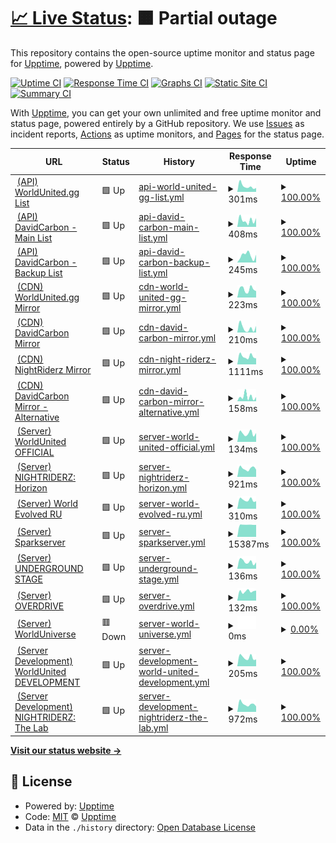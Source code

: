 # [📈 Live Status](https://upptime.github.io/upptime): <!--live status--> **🟧 Partial outage**

This repository contains the open-source uptime monitor and status page for [Upptime](https://upptime.js.org), powered by [Upptime](https://github.com/upptime/upptime).

[![Uptime CI](https://github.com/DavidCarbon-SBRW/Status/workflows/Uptime%20CI/badge.svg)](https://github.com/DavidCarbon-SBRW/Status/actions?query=workflow%3A%22Uptime+CI%22)
[![Response Time CI](https://github.com/DavidCarbon-SBRW/Status/workflows/Response%20Time%20CI/badge.svg)](https://github.com/DavidCarbon-SBRW/Status/actions?query=workflow%3A%22Response+Time+CI%22)
[![Graphs CI](https://github.com/DavidCarbon-SBRW/Status/workflows/Graphs%20CI/badge.svg)](https://github.com/DavidCarbon-SBRW/Status/actions?query=workflow%3A%22Graphs+CI%22)
[![Static Site CI](https://github.com/DavidCarbon-SBRW/Status/workflows/Static%20Site%20CI/badge.svg)](https://github.com/DavidCarbon-SBRW/Status/actions?query=workflow%3A%22Static+Site+CI%22)
[![Summary CI](https://github.com/DavidCarbon-SBRW/Status/workflows/Summary%20CI/badge.svg)](https://github.com/DavidCarbon-SBRW/Status/actions?query=workflow%3A%22Summary+CI%22)

With [Upptime](https://upptime.js.org), you can get your own unlimited and free uptime monitor and status page, powered entirely by a GitHub repository. We use [Issues](https://github.com/upptime/upptime/issues) as incident reports, [Actions](https://github.com/DavidCarbon-SBRW/Status/actions) as uptime monitors, and [Pages](https://upptime.github.io/upptime) for the status page.

<!--start: status pages-->
<!-- This summary is generated by Upptime (https://github.com/upptime/upptime) -->
<!-- Do not edit this manually, your changes will be overwritten -->
<!-- prettier-ignore -->
| URL | Status | History | Response Time | Uptime |
| --- | ------ | ------- | ------------- | ------ |
| <img alt="" src="https://icons.duckduckgo.com/ip3/api.worldunited.gg.ico" height="13"> [(API) WorldUnited.gg List](https://api.worldunited.gg/serverlist.json) | 🟩 Up | [api-world-united-gg-list.yml](https://github.com/DavidCarbon-SBRW/Status/commits/HEAD/history/api-world-united-gg-list.yml) | <details><summary><img alt="Response time graph" src="./graphs/api-world-united-gg-list/response-time-week.png" height="20"> 301ms</summary><br><a href="https://s-sbrw.davidcarbon.download/history/api-world-united-gg-list"><img alt="Response time 294" src="https://img.shields.io/endpoint?url=https%3A%2F%2Fraw.githubusercontent.com%2FDavidCarbon-SBRW%2FStatus%2FHEAD%2Fapi%2Fapi-world-united-gg-list%2Fresponse-time.json"></a><br><a href="https://s-sbrw.davidcarbon.download/history/api-world-united-gg-list"><img alt="24-hour response time 211" src="https://img.shields.io/endpoint?url=https%3A%2F%2Fraw.githubusercontent.com%2FDavidCarbon-SBRW%2FStatus%2FHEAD%2Fapi%2Fapi-world-united-gg-list%2Fresponse-time-day.json"></a><br><a href="https://s-sbrw.davidcarbon.download/history/api-world-united-gg-list"><img alt="7-day response time 301" src="https://img.shields.io/endpoint?url=https%3A%2F%2Fraw.githubusercontent.com%2FDavidCarbon-SBRW%2FStatus%2FHEAD%2Fapi%2Fapi-world-united-gg-list%2Fresponse-time-week.json"></a><br><a href="https://s-sbrw.davidcarbon.download/history/api-world-united-gg-list"><img alt="30-day response time 243" src="https://img.shields.io/endpoint?url=https%3A%2F%2Fraw.githubusercontent.com%2FDavidCarbon-SBRW%2FStatus%2FHEAD%2Fapi%2Fapi-world-united-gg-list%2Fresponse-time-month.json"></a><br><a href="https://s-sbrw.davidcarbon.download/history/api-world-united-gg-list"><img alt="1-year response time 304" src="https://img.shields.io/endpoint?url=https%3A%2F%2Fraw.githubusercontent.com%2FDavidCarbon-SBRW%2FStatus%2FHEAD%2Fapi%2Fapi-world-united-gg-list%2Fresponse-time-year.json"></a></details> | <details><summary><a href="https://s-sbrw.davidcarbon.download/history/api-world-united-gg-list">100.00%</a></summary><a href="https://s-sbrw.davidcarbon.download/history/api-world-united-gg-list"><img alt="All-time uptime 93.72%" src="https://img.shields.io/endpoint?url=https%3A%2F%2Fraw.githubusercontent.com%2FDavidCarbon-SBRW%2FStatus%2FHEAD%2Fapi%2Fapi-world-united-gg-list%2Fuptime.json"></a><br><a href="https://s-sbrw.davidcarbon.download/history/api-world-united-gg-list"><img alt="24-hour uptime 100.00%" src="https://img.shields.io/endpoint?url=https%3A%2F%2Fraw.githubusercontent.com%2FDavidCarbon-SBRW%2FStatus%2FHEAD%2Fapi%2Fapi-world-united-gg-list%2Fuptime-day.json"></a><br><a href="https://s-sbrw.davidcarbon.download/history/api-world-united-gg-list"><img alt="7-day uptime 100.00%" src="https://img.shields.io/endpoint?url=https%3A%2F%2Fraw.githubusercontent.com%2FDavidCarbon-SBRW%2FStatus%2FHEAD%2Fapi%2Fapi-world-united-gg-list%2Fuptime-week.json"></a><br><a href="https://s-sbrw.davidcarbon.download/history/api-world-united-gg-list"><img alt="30-day uptime 75.22%" src="https://img.shields.io/endpoint?url=https%3A%2F%2Fraw.githubusercontent.com%2FDavidCarbon-SBRW%2FStatus%2FHEAD%2Fapi%2Fapi-world-united-gg-list%2Fuptime-month.json"></a><br><a href="https://s-sbrw.davidcarbon.download/history/api-world-united-gg-list"><img alt="1-year uptime 97.14%" src="https://img.shields.io/endpoint?url=https%3A%2F%2Fraw.githubusercontent.com%2FDavidCarbon-SBRW%2FStatus%2FHEAD%2Fapi%2Fapi-world-united-gg-list%2Fuptime-year.json"></a></details>
| <img alt="" src="https://icons.duckduckgo.com/ip3/api-sbrw.davidcarbon.download.ico" height="13"> [(API) DavidCarbon - Main List](https://api-sbrw.davidcarbon.download/serverlist.json) | 🟩 Up | [api-david-carbon-main-list.yml](https://github.com/DavidCarbon-SBRW/Status/commits/HEAD/history/api-david-carbon-main-list.yml) | <details><summary><img alt="Response time graph" src="./graphs/api-david-carbon-main-list/response-time-week.png" height="20"> 408ms</summary><br><a href="https://s-sbrw.davidcarbon.download/history/api-david-carbon-main-list"><img alt="Response time 496" src="https://img.shields.io/endpoint?url=https%3A%2F%2Fraw.githubusercontent.com%2FDavidCarbon-SBRW%2FStatus%2FHEAD%2Fapi%2Fapi-david-carbon-main-list%2Fresponse-time.json"></a><br><a href="https://s-sbrw.davidcarbon.download/history/api-david-carbon-main-list"><img alt="24-hour response time 543" src="https://img.shields.io/endpoint?url=https%3A%2F%2Fraw.githubusercontent.com%2FDavidCarbon-SBRW%2FStatus%2FHEAD%2Fapi%2Fapi-david-carbon-main-list%2Fresponse-time-day.json"></a><br><a href="https://s-sbrw.davidcarbon.download/history/api-david-carbon-main-list"><img alt="7-day response time 408" src="https://img.shields.io/endpoint?url=https%3A%2F%2Fraw.githubusercontent.com%2FDavidCarbon-SBRW%2FStatus%2FHEAD%2Fapi%2Fapi-david-carbon-main-list%2Fresponse-time-week.json"></a><br><a href="https://s-sbrw.davidcarbon.download/history/api-david-carbon-main-list"><img alt="30-day response time 549" src="https://img.shields.io/endpoint?url=https%3A%2F%2Fraw.githubusercontent.com%2FDavidCarbon-SBRW%2FStatus%2FHEAD%2Fapi%2Fapi-david-carbon-main-list%2Fresponse-time-month.json"></a><br><a href="https://s-sbrw.davidcarbon.download/history/api-david-carbon-main-list"><img alt="1-year response time 477" src="https://img.shields.io/endpoint?url=https%3A%2F%2Fraw.githubusercontent.com%2FDavidCarbon-SBRW%2FStatus%2FHEAD%2Fapi%2Fapi-david-carbon-main-list%2Fresponse-time-year.json"></a></details> | <details><summary><a href="https://s-sbrw.davidcarbon.download/history/api-david-carbon-main-list">100.00%</a></summary><a href="https://s-sbrw.davidcarbon.download/history/api-david-carbon-main-list"><img alt="All-time uptime 99.92%" src="https://img.shields.io/endpoint?url=https%3A%2F%2Fraw.githubusercontent.com%2FDavidCarbon-SBRW%2FStatus%2FHEAD%2Fapi%2Fapi-david-carbon-main-list%2Fuptime.json"></a><br><a href="https://s-sbrw.davidcarbon.download/history/api-david-carbon-main-list"><img alt="24-hour uptime 100.00%" src="https://img.shields.io/endpoint?url=https%3A%2F%2Fraw.githubusercontent.com%2FDavidCarbon-SBRW%2FStatus%2FHEAD%2Fapi%2Fapi-david-carbon-main-list%2Fuptime-day.json"></a><br><a href="https://s-sbrw.davidcarbon.download/history/api-david-carbon-main-list"><img alt="7-day uptime 100.00%" src="https://img.shields.io/endpoint?url=https%3A%2F%2Fraw.githubusercontent.com%2FDavidCarbon-SBRW%2FStatus%2FHEAD%2Fapi%2Fapi-david-carbon-main-list%2Fuptime-week.json"></a><br><a href="https://s-sbrw.davidcarbon.download/history/api-david-carbon-main-list"><img alt="30-day uptime 100.00%" src="https://img.shields.io/endpoint?url=https%3A%2F%2Fraw.githubusercontent.com%2FDavidCarbon-SBRW%2FStatus%2FHEAD%2Fapi%2Fapi-david-carbon-main-list%2Fuptime-month.json"></a><br><a href="https://s-sbrw.davidcarbon.download/history/api-david-carbon-main-list"><img alt="1-year uptime 99.93%" src="https://img.shields.io/endpoint?url=https%3A%2F%2Fraw.githubusercontent.com%2FDavidCarbon-SBRW%2FStatus%2FHEAD%2Fapi%2Fapi-david-carbon-main-list%2Fuptime-year.json"></a></details>
| <img alt="" src="https://icons.duckduckgo.com/ip3/api2-sbrw.davidcarbon.download.ico" height="13"> [(API) DavidCarbon - Backup List](http://api2-sbrw.davidcarbon.download/serverlist.json) | 🟩 Up | [api-david-carbon-backup-list.yml](https://github.com/DavidCarbon-SBRW/Status/commits/HEAD/history/api-david-carbon-backup-list.yml) | <details><summary><img alt="Response time graph" src="./graphs/api-david-carbon-backup-list/response-time-week.png" height="20"> 245ms</summary><br><a href="https://s-sbrw.davidcarbon.download/history/api-david-carbon-backup-list"><img alt="Response time 260" src="https://img.shields.io/endpoint?url=https%3A%2F%2Fraw.githubusercontent.com%2FDavidCarbon-SBRW%2FStatus%2FHEAD%2Fapi%2Fapi-david-carbon-backup-list%2Fresponse-time.json"></a><br><a href="https://s-sbrw.davidcarbon.download/history/api-david-carbon-backup-list"><img alt="24-hour response time 271" src="https://img.shields.io/endpoint?url=https%3A%2F%2Fraw.githubusercontent.com%2FDavidCarbon-SBRW%2FStatus%2FHEAD%2Fapi%2Fapi-david-carbon-backup-list%2Fresponse-time-day.json"></a><br><a href="https://s-sbrw.davidcarbon.download/history/api-david-carbon-backup-list"><img alt="7-day response time 245" src="https://img.shields.io/endpoint?url=https%3A%2F%2Fraw.githubusercontent.com%2FDavidCarbon-SBRW%2FStatus%2FHEAD%2Fapi%2Fapi-david-carbon-backup-list%2Fresponse-time-week.json"></a><br><a href="https://s-sbrw.davidcarbon.download/history/api-david-carbon-backup-list"><img alt="30-day response time 246" src="https://img.shields.io/endpoint?url=https%3A%2F%2Fraw.githubusercontent.com%2FDavidCarbon-SBRW%2FStatus%2FHEAD%2Fapi%2Fapi-david-carbon-backup-list%2Fresponse-time-month.json"></a><br><a href="https://s-sbrw.davidcarbon.download/history/api-david-carbon-backup-list"><img alt="1-year response time 247" src="https://img.shields.io/endpoint?url=https%3A%2F%2Fraw.githubusercontent.com%2FDavidCarbon-SBRW%2FStatus%2FHEAD%2Fapi%2Fapi-david-carbon-backup-list%2Fresponse-time-year.json"></a></details> | <details><summary><a href="https://s-sbrw.davidcarbon.download/history/api-david-carbon-backup-list">100.00%</a></summary><a href="https://s-sbrw.davidcarbon.download/history/api-david-carbon-backup-list"><img alt="All-time uptime 99.96%" src="https://img.shields.io/endpoint?url=https%3A%2F%2Fraw.githubusercontent.com%2FDavidCarbon-SBRW%2FStatus%2FHEAD%2Fapi%2Fapi-david-carbon-backup-list%2Fuptime.json"></a><br><a href="https://s-sbrw.davidcarbon.download/history/api-david-carbon-backup-list"><img alt="24-hour uptime 100.00%" src="https://img.shields.io/endpoint?url=https%3A%2F%2Fraw.githubusercontent.com%2FDavidCarbon-SBRW%2FStatus%2FHEAD%2Fapi%2Fapi-david-carbon-backup-list%2Fuptime-day.json"></a><br><a href="https://s-sbrw.davidcarbon.download/history/api-david-carbon-backup-list"><img alt="7-day uptime 100.00%" src="https://img.shields.io/endpoint?url=https%3A%2F%2Fraw.githubusercontent.com%2FDavidCarbon-SBRW%2FStatus%2FHEAD%2Fapi%2Fapi-david-carbon-backup-list%2Fuptime-week.json"></a><br><a href="https://s-sbrw.davidcarbon.download/history/api-david-carbon-backup-list"><img alt="30-day uptime 100.00%" src="https://img.shields.io/endpoint?url=https%3A%2F%2Fraw.githubusercontent.com%2FDavidCarbon-SBRW%2FStatus%2FHEAD%2Fapi%2Fapi-david-carbon-backup-list%2Fuptime-month.json"></a><br><a href="https://s-sbrw.davidcarbon.download/history/api-david-carbon-backup-list"><img alt="1-year uptime 99.97%" src="https://img.shields.io/endpoint?url=https%3A%2F%2Fraw.githubusercontent.com%2FDavidCarbon-SBRW%2FStatus%2FHEAD%2Fapi%2Fapi-david-carbon-backup-list%2Fuptime-year.json"></a></details>
| <img alt="" src="https://icons.duckduckgo.com/ip3/cdn.worldunited.gg.ico" height="13"> [(CDN) WorldUnited.gg Mirror](https://cdn.worldunited.gg/en/index.xml) | 🟩 Up | [cdn-world-united-gg-mirror.yml](https://github.com/DavidCarbon-SBRW/Status/commits/HEAD/history/cdn-world-united-gg-mirror.yml) | <details><summary><img alt="Response time graph" src="./graphs/cdn-world-united-gg-mirror/response-time-week.png" height="20"> 223ms</summary><br><a href="https://s-sbrw.davidcarbon.download/history/cdn-world-united-gg-mirror"><img alt="Response time 185" src="https://img.shields.io/endpoint?url=https%3A%2F%2Fraw.githubusercontent.com%2FDavidCarbon-SBRW%2FStatus%2FHEAD%2Fapi%2Fcdn-world-united-gg-mirror%2Fresponse-time.json"></a><br><a href="https://s-sbrw.davidcarbon.download/history/cdn-world-united-gg-mirror"><img alt="24-hour response time 176" src="https://img.shields.io/endpoint?url=https%3A%2F%2Fraw.githubusercontent.com%2FDavidCarbon-SBRW%2FStatus%2FHEAD%2Fapi%2Fcdn-world-united-gg-mirror%2Fresponse-time-day.json"></a><br><a href="https://s-sbrw.davidcarbon.download/history/cdn-world-united-gg-mirror"><img alt="7-day response time 223" src="https://img.shields.io/endpoint?url=https%3A%2F%2Fraw.githubusercontent.com%2FDavidCarbon-SBRW%2FStatus%2FHEAD%2Fapi%2Fcdn-world-united-gg-mirror%2Fresponse-time-week.json"></a><br><a href="https://s-sbrw.davidcarbon.download/history/cdn-world-united-gg-mirror"><img alt="30-day response time 214" src="https://img.shields.io/endpoint?url=https%3A%2F%2Fraw.githubusercontent.com%2FDavidCarbon-SBRW%2FStatus%2FHEAD%2Fapi%2Fcdn-world-united-gg-mirror%2Fresponse-time-month.json"></a><br><a href="https://s-sbrw.davidcarbon.download/history/cdn-world-united-gg-mirror"><img alt="1-year response time 190" src="https://img.shields.io/endpoint?url=https%3A%2F%2Fraw.githubusercontent.com%2FDavidCarbon-SBRW%2FStatus%2FHEAD%2Fapi%2Fcdn-world-united-gg-mirror%2Fresponse-time-year.json"></a></details> | <details><summary><a href="https://s-sbrw.davidcarbon.download/history/cdn-world-united-gg-mirror">100.00%</a></summary><a href="https://s-sbrw.davidcarbon.download/history/cdn-world-united-gg-mirror"><img alt="All-time uptime 99.99%" src="https://img.shields.io/endpoint?url=https%3A%2F%2Fraw.githubusercontent.com%2FDavidCarbon-SBRW%2FStatus%2FHEAD%2Fapi%2Fcdn-world-united-gg-mirror%2Fuptime.json"></a><br><a href="https://s-sbrw.davidcarbon.download/history/cdn-world-united-gg-mirror"><img alt="24-hour uptime 100.00%" src="https://img.shields.io/endpoint?url=https%3A%2F%2Fraw.githubusercontent.com%2FDavidCarbon-SBRW%2FStatus%2FHEAD%2Fapi%2Fcdn-world-united-gg-mirror%2Fuptime-day.json"></a><br><a href="https://s-sbrw.davidcarbon.download/history/cdn-world-united-gg-mirror"><img alt="7-day uptime 100.00%" src="https://img.shields.io/endpoint?url=https%3A%2F%2Fraw.githubusercontent.com%2FDavidCarbon-SBRW%2FStatus%2FHEAD%2Fapi%2Fcdn-world-united-gg-mirror%2Fuptime-week.json"></a><br><a href="https://s-sbrw.davidcarbon.download/history/cdn-world-united-gg-mirror"><img alt="30-day uptime 100.00%" src="https://img.shields.io/endpoint?url=https%3A%2F%2Fraw.githubusercontent.com%2FDavidCarbon-SBRW%2FStatus%2FHEAD%2Fapi%2Fcdn-world-united-gg-mirror%2Fuptime-month.json"></a><br><a href="https://s-sbrw.davidcarbon.download/history/cdn-world-united-gg-mirror"><img alt="1-year uptime 99.99%" src="https://img.shields.io/endpoint?url=https%3A%2F%2Fraw.githubusercontent.com%2FDavidCarbon-SBRW%2FStatus%2FHEAD%2Fapi%2Fcdn-world-united-gg-mirror%2Fuptime-year.json"></a></details>
| <img alt="" src="https://icons.duckduckgo.com/ip3/g-sbrw.davidcarbon.download.ico" height="13"> [(CDN) DavidCarbon Mirror](http://g-sbrw.davidcarbon.download/en/index.xml) | 🟩 Up | [cdn-david-carbon-mirror.yml](https://github.com/DavidCarbon-SBRW/Status/commits/HEAD/history/cdn-david-carbon-mirror.yml) | <details><summary><img alt="Response time graph" src="./graphs/cdn-david-carbon-mirror/response-time-week.png" height="20"> 210ms</summary><br><a href="https://s-sbrw.davidcarbon.download/history/cdn-david-carbon-mirror"><img alt="Response time 328" src="https://img.shields.io/endpoint?url=https%3A%2F%2Fraw.githubusercontent.com%2FDavidCarbon-SBRW%2FStatus%2FHEAD%2Fapi%2Fcdn-david-carbon-mirror%2Fresponse-time.json"></a><br><a href="https://s-sbrw.davidcarbon.download/history/cdn-david-carbon-mirror"><img alt="24-hour response time 301" src="https://img.shields.io/endpoint?url=https%3A%2F%2Fraw.githubusercontent.com%2FDavidCarbon-SBRW%2FStatus%2FHEAD%2Fapi%2Fcdn-david-carbon-mirror%2Fresponse-time-day.json"></a><br><a href="https://s-sbrw.davidcarbon.download/history/cdn-david-carbon-mirror"><img alt="7-day response time 210" src="https://img.shields.io/endpoint?url=https%3A%2F%2Fraw.githubusercontent.com%2FDavidCarbon-SBRW%2FStatus%2FHEAD%2Fapi%2Fcdn-david-carbon-mirror%2Fresponse-time-week.json"></a><br><a href="https://s-sbrw.davidcarbon.download/history/cdn-david-carbon-mirror"><img alt="30-day response time 241" src="https://img.shields.io/endpoint?url=https%3A%2F%2Fraw.githubusercontent.com%2FDavidCarbon-SBRW%2FStatus%2FHEAD%2Fapi%2Fcdn-david-carbon-mirror%2Fresponse-time-month.json"></a><br><a href="https://s-sbrw.davidcarbon.download/history/cdn-david-carbon-mirror"><img alt="1-year response time 346" src="https://img.shields.io/endpoint?url=https%3A%2F%2Fraw.githubusercontent.com%2FDavidCarbon-SBRW%2FStatus%2FHEAD%2Fapi%2Fcdn-david-carbon-mirror%2Fresponse-time-year.json"></a></details> | <details><summary><a href="https://s-sbrw.davidcarbon.download/history/cdn-david-carbon-mirror">100.00%</a></summary><a href="https://s-sbrw.davidcarbon.download/history/cdn-david-carbon-mirror"><img alt="All-time uptime 99.95%" src="https://img.shields.io/endpoint?url=https%3A%2F%2Fraw.githubusercontent.com%2FDavidCarbon-SBRW%2FStatus%2FHEAD%2Fapi%2Fcdn-david-carbon-mirror%2Fuptime.json"></a><br><a href="https://s-sbrw.davidcarbon.download/history/cdn-david-carbon-mirror"><img alt="24-hour uptime 100.00%" src="https://img.shields.io/endpoint?url=https%3A%2F%2Fraw.githubusercontent.com%2FDavidCarbon-SBRW%2FStatus%2FHEAD%2Fapi%2Fcdn-david-carbon-mirror%2Fuptime-day.json"></a><br><a href="https://s-sbrw.davidcarbon.download/history/cdn-david-carbon-mirror"><img alt="7-day uptime 100.00%" src="https://img.shields.io/endpoint?url=https%3A%2F%2Fraw.githubusercontent.com%2FDavidCarbon-SBRW%2FStatus%2FHEAD%2Fapi%2Fcdn-david-carbon-mirror%2Fuptime-week.json"></a><br><a href="https://s-sbrw.davidcarbon.download/history/cdn-david-carbon-mirror"><img alt="30-day uptime 100.00%" src="https://img.shields.io/endpoint?url=https%3A%2F%2Fraw.githubusercontent.com%2FDavidCarbon-SBRW%2FStatus%2FHEAD%2Fapi%2Fcdn-david-carbon-mirror%2Fuptime-month.json"></a><br><a href="https://s-sbrw.davidcarbon.download/history/cdn-david-carbon-mirror"><img alt="1-year uptime 99.95%" src="https://img.shields.io/endpoint?url=https%3A%2F%2Fraw.githubusercontent.com%2FDavidCarbon-SBRW%2FStatus%2FHEAD%2Fapi%2Fcdn-david-carbon-mirror%2Fuptime-year.json"></a></details>
| <img alt="" src="https://icons.duckduckgo.com/ip3/cdn.nightriderz.world.ico" height="13"> [(CDN) NightRiderz Mirror](https://cdn.nightriderz.world/nfsw/en/index.xml) | 🟩 Up | [cdn-night-riderz-mirror.yml](https://github.com/DavidCarbon-SBRW/Status/commits/HEAD/history/cdn-night-riderz-mirror.yml) | <details><summary><img alt="Response time graph" src="./graphs/cdn-night-riderz-mirror/response-time-week.png" height="20"> 1111ms</summary><br><a href="https://s-sbrw.davidcarbon.download/history/cdn-night-riderz-mirror"><img alt="Response time 1080" src="https://img.shields.io/endpoint?url=https%3A%2F%2Fraw.githubusercontent.com%2FDavidCarbon-SBRW%2FStatus%2FHEAD%2Fapi%2Fcdn-night-riderz-mirror%2Fresponse-time.json"></a><br><a href="https://s-sbrw.davidcarbon.download/history/cdn-night-riderz-mirror"><img alt="24-hour response time 839" src="https://img.shields.io/endpoint?url=https%3A%2F%2Fraw.githubusercontent.com%2FDavidCarbon-SBRW%2FStatus%2FHEAD%2Fapi%2Fcdn-night-riderz-mirror%2Fresponse-time-day.json"></a><br><a href="https://s-sbrw.davidcarbon.download/history/cdn-night-riderz-mirror"><img alt="7-day response time 1111" src="https://img.shields.io/endpoint?url=https%3A%2F%2Fraw.githubusercontent.com%2FDavidCarbon-SBRW%2FStatus%2FHEAD%2Fapi%2Fcdn-night-riderz-mirror%2Fresponse-time-week.json"></a><br><a href="https://s-sbrw.davidcarbon.download/history/cdn-night-riderz-mirror"><img alt="30-day response time 1159" src="https://img.shields.io/endpoint?url=https%3A%2F%2Fraw.githubusercontent.com%2FDavidCarbon-SBRW%2FStatus%2FHEAD%2Fapi%2Fcdn-night-riderz-mirror%2Fresponse-time-month.json"></a><br><a href="https://s-sbrw.davidcarbon.download/history/cdn-night-riderz-mirror"><img alt="1-year response time 1104" src="https://img.shields.io/endpoint?url=https%3A%2F%2Fraw.githubusercontent.com%2FDavidCarbon-SBRW%2FStatus%2FHEAD%2Fapi%2Fcdn-night-riderz-mirror%2Fresponse-time-year.json"></a></details> | <details><summary><a href="https://s-sbrw.davidcarbon.download/history/cdn-night-riderz-mirror">100.00%</a></summary><a href="https://s-sbrw.davidcarbon.download/history/cdn-night-riderz-mirror"><img alt="All-time uptime 99.91%" src="https://img.shields.io/endpoint?url=https%3A%2F%2Fraw.githubusercontent.com%2FDavidCarbon-SBRW%2FStatus%2FHEAD%2Fapi%2Fcdn-night-riderz-mirror%2Fuptime.json"></a><br><a href="https://s-sbrw.davidcarbon.download/history/cdn-night-riderz-mirror"><img alt="24-hour uptime 100.00%" src="https://img.shields.io/endpoint?url=https%3A%2F%2Fraw.githubusercontent.com%2FDavidCarbon-SBRW%2FStatus%2FHEAD%2Fapi%2Fcdn-night-riderz-mirror%2Fuptime-day.json"></a><br><a href="https://s-sbrw.davidcarbon.download/history/cdn-night-riderz-mirror"><img alt="7-day uptime 100.00%" src="https://img.shields.io/endpoint?url=https%3A%2F%2Fraw.githubusercontent.com%2FDavidCarbon-SBRW%2FStatus%2FHEAD%2Fapi%2Fcdn-night-riderz-mirror%2Fuptime-week.json"></a><br><a href="https://s-sbrw.davidcarbon.download/history/cdn-night-riderz-mirror"><img alt="30-day uptime 99.87%" src="https://img.shields.io/endpoint?url=https%3A%2F%2Fraw.githubusercontent.com%2FDavidCarbon-SBRW%2FStatus%2FHEAD%2Fapi%2Fcdn-night-riderz-mirror%2Fuptime-month.json"></a><br><a href="https://s-sbrw.davidcarbon.download/history/cdn-night-riderz-mirror"><img alt="1-year uptime 99.84%" src="https://img.shields.io/endpoint?url=https%3A%2F%2Fraw.githubusercontent.com%2FDavidCarbon-SBRW%2FStatus%2FHEAD%2Fapi%2Fcdn-night-riderz-mirror%2Fuptime-year.json"></a></details>
| <img alt="" src="https://icons.duckduckgo.com/ip3/g2-sbrw.davidcarbon.download.ico" height="13"> [(CDN) DavidCarbon Mirror - Alternative](http://g2-sbrw.davidcarbon.download/en/index.xml) | 🟩 Up | [cdn-david-carbon-mirror-alternative.yml](https://github.com/DavidCarbon-SBRW/Status/commits/HEAD/history/cdn-david-carbon-mirror-alternative.yml) | <details><summary><img alt="Response time graph" src="./graphs/cdn-david-carbon-mirror-alternative/response-time-week.png" height="20"> 158ms</summary><br><a href="https://s-sbrw.davidcarbon.download/history/cdn-david-carbon-mirror-alternative"><img alt="Response time 403" src="https://img.shields.io/endpoint?url=https%3A%2F%2Fraw.githubusercontent.com%2FDavidCarbon-SBRW%2FStatus%2FHEAD%2Fapi%2Fcdn-david-carbon-mirror-alternative%2Fresponse-time.json"></a><br><a href="https://s-sbrw.davidcarbon.download/history/cdn-david-carbon-mirror-alternative"><img alt="24-hour response time 147" src="https://img.shields.io/endpoint?url=https%3A%2F%2Fraw.githubusercontent.com%2FDavidCarbon-SBRW%2FStatus%2FHEAD%2Fapi%2Fcdn-david-carbon-mirror-alternative%2Fresponse-time-day.json"></a><br><a href="https://s-sbrw.davidcarbon.download/history/cdn-david-carbon-mirror-alternative"><img alt="7-day response time 158" src="https://img.shields.io/endpoint?url=https%3A%2F%2Fraw.githubusercontent.com%2FDavidCarbon-SBRW%2FStatus%2FHEAD%2Fapi%2Fcdn-david-carbon-mirror-alternative%2Fresponse-time-week.json"></a><br><a href="https://s-sbrw.davidcarbon.download/history/cdn-david-carbon-mirror-alternative"><img alt="30-day response time 644" src="https://img.shields.io/endpoint?url=https%3A%2F%2Fraw.githubusercontent.com%2FDavidCarbon-SBRW%2FStatus%2FHEAD%2Fapi%2Fcdn-david-carbon-mirror-alternative%2Fresponse-time-month.json"></a><br><a href="https://s-sbrw.davidcarbon.download/history/cdn-david-carbon-mirror-alternative"><img alt="1-year response time 465" src="https://img.shields.io/endpoint?url=https%3A%2F%2Fraw.githubusercontent.com%2FDavidCarbon-SBRW%2FStatus%2FHEAD%2Fapi%2Fcdn-david-carbon-mirror-alternative%2Fresponse-time-year.json"></a></details> | <details><summary><a href="https://s-sbrw.davidcarbon.download/history/cdn-david-carbon-mirror-alternative">100.00%</a></summary><a href="https://s-sbrw.davidcarbon.download/history/cdn-david-carbon-mirror-alternative"><img alt="All-time uptime 99.86%" src="https://img.shields.io/endpoint?url=https%3A%2F%2Fraw.githubusercontent.com%2FDavidCarbon-SBRW%2FStatus%2FHEAD%2Fapi%2Fcdn-david-carbon-mirror-alternative%2Fuptime.json"></a><br><a href="https://s-sbrw.davidcarbon.download/history/cdn-david-carbon-mirror-alternative"><img alt="24-hour uptime 100.00%" src="https://img.shields.io/endpoint?url=https%3A%2F%2Fraw.githubusercontent.com%2FDavidCarbon-SBRW%2FStatus%2FHEAD%2Fapi%2Fcdn-david-carbon-mirror-alternative%2Fuptime-day.json"></a><br><a href="https://s-sbrw.davidcarbon.download/history/cdn-david-carbon-mirror-alternative"><img alt="7-day uptime 100.00%" src="https://img.shields.io/endpoint?url=https%3A%2F%2Fraw.githubusercontent.com%2FDavidCarbon-SBRW%2FStatus%2FHEAD%2Fapi%2Fcdn-david-carbon-mirror-alternative%2Fuptime-week.json"></a><br><a href="https://s-sbrw.davidcarbon.download/history/cdn-david-carbon-mirror-alternative"><img alt="30-day uptime 99.87%" src="https://img.shields.io/endpoint?url=https%3A%2F%2Fraw.githubusercontent.com%2FDavidCarbon-SBRW%2FStatus%2FHEAD%2Fapi%2Fcdn-david-carbon-mirror-alternative%2Fuptime-month.json"></a><br><a href="https://s-sbrw.davidcarbon.download/history/cdn-david-carbon-mirror-alternative"><img alt="1-year uptime 99.86%" src="https://img.shields.io/endpoint?url=https%3A%2F%2Fraw.githubusercontent.com%2FDavidCarbon-SBRW%2FStatus%2FHEAD%2Fapi%2Fcdn-david-carbon-mirror-alternative%2Fuptime-year.json"></a></details>
| <img alt="" src="https://icons.duckduckgo.com/ip3/game.worldunited.gg.ico" height="13"> [(Server) WorldUnited OFFICIAL](http://game.worldunited.gg:8080/Engine.svc/GetServerInformation) | 🟩 Up | [server-world-united-official.yml](https://github.com/DavidCarbon-SBRW/Status/commits/HEAD/history/server-world-united-official.yml) | <details><summary><img alt="Response time graph" src="./graphs/server-world-united-official/response-time-week.png" height="20"> 134ms</summary><br><a href="https://s-sbrw.davidcarbon.download/history/server-world-united-official"><img alt="Response time 150" src="https://img.shields.io/endpoint?url=https%3A%2F%2Fraw.githubusercontent.com%2FDavidCarbon-SBRW%2FStatus%2FHEAD%2Fapi%2Fserver-world-united-official%2Fresponse-time.json"></a><br><a href="https://s-sbrw.davidcarbon.download/history/server-world-united-official"><img alt="24-hour response time 138" src="https://img.shields.io/endpoint?url=https%3A%2F%2Fraw.githubusercontent.com%2FDavidCarbon-SBRW%2FStatus%2FHEAD%2Fapi%2Fserver-world-united-official%2Fresponse-time-day.json"></a><br><a href="https://s-sbrw.davidcarbon.download/history/server-world-united-official"><img alt="7-day response time 134" src="https://img.shields.io/endpoint?url=https%3A%2F%2Fraw.githubusercontent.com%2FDavidCarbon-SBRW%2FStatus%2FHEAD%2Fapi%2Fserver-world-united-official%2Fresponse-time-week.json"></a><br><a href="https://s-sbrw.davidcarbon.download/history/server-world-united-official"><img alt="30-day response time 132" src="https://img.shields.io/endpoint?url=https%3A%2F%2Fraw.githubusercontent.com%2FDavidCarbon-SBRW%2FStatus%2FHEAD%2Fapi%2Fserver-world-united-official%2Fresponse-time-month.json"></a><br><a href="https://s-sbrw.davidcarbon.download/history/server-world-united-official"><img alt="1-year response time 150" src="https://img.shields.io/endpoint?url=https%3A%2F%2Fraw.githubusercontent.com%2FDavidCarbon-SBRW%2FStatus%2FHEAD%2Fapi%2Fserver-world-united-official%2Fresponse-time-year.json"></a></details> | <details><summary><a href="https://s-sbrw.davidcarbon.download/history/server-world-united-official">100.00%</a></summary><a href="https://s-sbrw.davidcarbon.download/history/server-world-united-official"><img alt="All-time uptime 99.76%" src="https://img.shields.io/endpoint?url=https%3A%2F%2Fraw.githubusercontent.com%2FDavidCarbon-SBRW%2FStatus%2FHEAD%2Fapi%2Fserver-world-united-official%2Fuptime.json"></a><br><a href="https://s-sbrw.davidcarbon.download/history/server-world-united-official"><img alt="24-hour uptime 100.00%" src="https://img.shields.io/endpoint?url=https%3A%2F%2Fraw.githubusercontent.com%2FDavidCarbon-SBRW%2FStatus%2FHEAD%2Fapi%2Fserver-world-united-official%2Fuptime-day.json"></a><br><a href="https://s-sbrw.davidcarbon.download/history/server-world-united-official"><img alt="7-day uptime 100.00%" src="https://img.shields.io/endpoint?url=https%3A%2F%2Fraw.githubusercontent.com%2FDavidCarbon-SBRW%2FStatus%2FHEAD%2Fapi%2Fserver-world-united-official%2Fuptime-week.json"></a><br><a href="https://s-sbrw.davidcarbon.download/history/server-world-united-official"><img alt="30-day uptime 100.00%" src="https://img.shields.io/endpoint?url=https%3A%2F%2Fraw.githubusercontent.com%2FDavidCarbon-SBRW%2FStatus%2FHEAD%2Fapi%2Fserver-world-united-official%2Fuptime-month.json"></a><br><a href="https://s-sbrw.davidcarbon.download/history/server-world-united-official"><img alt="1-year uptime 99.57%" src="https://img.shields.io/endpoint?url=https%3A%2F%2Fraw.githubusercontent.com%2FDavidCarbon-SBRW%2FStatus%2FHEAD%2Fapi%2Fserver-world-united-official%2Fuptime-year.json"></a></details>
| <img alt="" src="https://icons.duckduckgo.com/ip3/horizon.nightriderz.world.ico" height="13"> [(Server) NIGHTRIDERZ: Horizon](https://horizon.nightriderz.world/Engine.svc/GetServerInformation) | 🟩 Up | [server-nightriderz-horizon.yml](https://github.com/DavidCarbon-SBRW/Status/commits/HEAD/history/server-nightriderz-horizon.yml) | <details><summary><img alt="Response time graph" src="./graphs/server-nightriderz-horizon/response-time-week.png" height="20"> 921ms</summary><br><a href="https://s-sbrw.davidcarbon.download/history/server-nightriderz-horizon"><img alt="Response time 673" src="https://img.shields.io/endpoint?url=https%3A%2F%2Fraw.githubusercontent.com%2FDavidCarbon-SBRW%2FStatus%2FHEAD%2Fapi%2Fserver-nightriderz-horizon%2Fresponse-time.json"></a><br><a href="https://s-sbrw.davidcarbon.download/history/server-nightriderz-horizon"><img alt="24-hour response time 792" src="https://img.shields.io/endpoint?url=https%3A%2F%2Fraw.githubusercontent.com%2FDavidCarbon-SBRW%2FStatus%2FHEAD%2Fapi%2Fserver-nightriderz-horizon%2Fresponse-time-day.json"></a><br><a href="https://s-sbrw.davidcarbon.download/history/server-nightriderz-horizon"><img alt="7-day response time 921" src="https://img.shields.io/endpoint?url=https%3A%2F%2Fraw.githubusercontent.com%2FDavidCarbon-SBRW%2FStatus%2FHEAD%2Fapi%2Fserver-nightriderz-horizon%2Fresponse-time-week.json"></a><br><a href="https://s-sbrw.davidcarbon.download/history/server-nightriderz-horizon"><img alt="30-day response time 842" src="https://img.shields.io/endpoint?url=https%3A%2F%2Fraw.githubusercontent.com%2FDavidCarbon-SBRW%2FStatus%2FHEAD%2Fapi%2Fserver-nightriderz-horizon%2Fresponse-time-month.json"></a><br><a href="https://s-sbrw.davidcarbon.download/history/server-nightriderz-horizon"><img alt="1-year response time 723" src="https://img.shields.io/endpoint?url=https%3A%2F%2Fraw.githubusercontent.com%2FDavidCarbon-SBRW%2FStatus%2FHEAD%2Fapi%2Fserver-nightriderz-horizon%2Fresponse-time-year.json"></a></details> | <details><summary><a href="https://s-sbrw.davidcarbon.download/history/server-nightriderz-horizon">100.00%</a></summary><a href="https://s-sbrw.davidcarbon.download/history/server-nightriderz-horizon"><img alt="All-time uptime 99.88%" src="https://img.shields.io/endpoint?url=https%3A%2F%2Fraw.githubusercontent.com%2FDavidCarbon-SBRW%2FStatus%2FHEAD%2Fapi%2Fserver-nightriderz-horizon%2Fuptime.json"></a><br><a href="https://s-sbrw.davidcarbon.download/history/server-nightriderz-horizon"><img alt="24-hour uptime 100.00%" src="https://img.shields.io/endpoint?url=https%3A%2F%2Fraw.githubusercontent.com%2FDavidCarbon-SBRW%2FStatus%2FHEAD%2Fapi%2Fserver-nightriderz-horizon%2Fuptime-day.json"></a><br><a href="https://s-sbrw.davidcarbon.download/history/server-nightriderz-horizon"><img alt="7-day uptime 100.00%" src="https://img.shields.io/endpoint?url=https%3A%2F%2Fraw.githubusercontent.com%2FDavidCarbon-SBRW%2FStatus%2FHEAD%2Fapi%2Fserver-nightriderz-horizon%2Fuptime-week.json"></a><br><a href="https://s-sbrw.davidcarbon.download/history/server-nightriderz-horizon"><img alt="30-day uptime 99.85%" src="https://img.shields.io/endpoint?url=https%3A%2F%2Fraw.githubusercontent.com%2FDavidCarbon-SBRW%2FStatus%2FHEAD%2Fapi%2Fserver-nightriderz-horizon%2Fuptime-month.json"></a><br><a href="https://s-sbrw.davidcarbon.download/history/server-nightriderz-horizon"><img alt="1-year uptime 99.86%" src="https://img.shields.io/endpoint?url=https%3A%2F%2Fraw.githubusercontent.com%2FDavidCarbon-SBRW%2FStatus%2FHEAD%2Fapi%2Fserver-nightriderz-horizon%2Fuptime-year.json"></a></details>
| <img alt="" src="https://icons.duckduckgo.com/ip3/92.63.111.195.ico" height="13"> [(Server) World Evolved RU](http://92.63.111.195:8680/soapbox-race-core/Engine.svc/GetServerInformation) | 🟩 Up | [server-world-evolved-ru.yml](https://github.com/DavidCarbon-SBRW/Status/commits/HEAD/history/server-world-evolved-ru.yml) | <details><summary><img alt="Response time graph" src="./graphs/server-world-evolved-ru/response-time-week.png" height="20"> 310ms</summary><br><a href="https://s-sbrw.davidcarbon.download/history/server-world-evolved-ru"><img alt="Response time 330" src="https://img.shields.io/endpoint?url=https%3A%2F%2Fraw.githubusercontent.com%2FDavidCarbon-SBRW%2FStatus%2FHEAD%2Fapi%2Fserver-world-evolved-ru%2Fresponse-time.json"></a><br><a href="https://s-sbrw.davidcarbon.download/history/server-world-evolved-ru"><img alt="24-hour response time 265" src="https://img.shields.io/endpoint?url=https%3A%2F%2Fraw.githubusercontent.com%2FDavidCarbon-SBRW%2FStatus%2FHEAD%2Fapi%2Fserver-world-evolved-ru%2Fresponse-time-day.json"></a><br><a href="https://s-sbrw.davidcarbon.download/history/server-world-evolved-ru"><img alt="7-day response time 310" src="https://img.shields.io/endpoint?url=https%3A%2F%2Fraw.githubusercontent.com%2FDavidCarbon-SBRW%2FStatus%2FHEAD%2Fapi%2Fserver-world-evolved-ru%2Fresponse-time-week.json"></a><br><a href="https://s-sbrw.davidcarbon.download/history/server-world-evolved-ru"><img alt="30-day response time 318" src="https://img.shields.io/endpoint?url=https%3A%2F%2Fraw.githubusercontent.com%2FDavidCarbon-SBRW%2FStatus%2FHEAD%2Fapi%2Fserver-world-evolved-ru%2Fresponse-time-month.json"></a><br><a href="https://s-sbrw.davidcarbon.download/history/server-world-evolved-ru"><img alt="1-year response time 314" src="https://img.shields.io/endpoint?url=https%3A%2F%2Fraw.githubusercontent.com%2FDavidCarbon-SBRW%2FStatus%2FHEAD%2Fapi%2Fserver-world-evolved-ru%2Fresponse-time-year.json"></a></details> | <details><summary><a href="https://s-sbrw.davidcarbon.download/history/server-world-evolved-ru">100.00%</a></summary><a href="https://s-sbrw.davidcarbon.download/history/server-world-evolved-ru"><img alt="All-time uptime 99.74%" src="https://img.shields.io/endpoint?url=https%3A%2F%2Fraw.githubusercontent.com%2FDavidCarbon-SBRW%2FStatus%2FHEAD%2Fapi%2Fserver-world-evolved-ru%2Fuptime.json"></a><br><a href="https://s-sbrw.davidcarbon.download/history/server-world-evolved-ru"><img alt="24-hour uptime 100.00%" src="https://img.shields.io/endpoint?url=https%3A%2F%2Fraw.githubusercontent.com%2FDavidCarbon-SBRW%2FStatus%2FHEAD%2Fapi%2Fserver-world-evolved-ru%2Fuptime-day.json"></a><br><a href="https://s-sbrw.davidcarbon.download/history/server-world-evolved-ru"><img alt="7-day uptime 100.00%" src="https://img.shields.io/endpoint?url=https%3A%2F%2Fraw.githubusercontent.com%2FDavidCarbon-SBRW%2FStatus%2FHEAD%2Fapi%2Fserver-world-evolved-ru%2Fuptime-week.json"></a><br><a href="https://s-sbrw.davidcarbon.download/history/server-world-evolved-ru"><img alt="30-day uptime 99.88%" src="https://img.shields.io/endpoint?url=https%3A%2F%2Fraw.githubusercontent.com%2FDavidCarbon-SBRW%2FStatus%2FHEAD%2Fapi%2Fserver-world-evolved-ru%2Fuptime-month.json"></a><br><a href="https://s-sbrw.davidcarbon.download/history/server-world-evolved-ru"><img alt="1-year uptime 99.73%" src="https://img.shields.io/endpoint?url=https%3A%2F%2Fraw.githubusercontent.com%2FDavidCarbon-SBRW%2FStatus%2FHEAD%2Fapi%2Fserver-world-evolved-ru%2Fuptime-year.json"></a></details>
| <img alt="" src="https://icons.duckduckgo.com/ip3/core.sparkserver.io.ico" height="13"> [(Server) Sparkserver](https://core.sparkserver.io/soapbox-race-core/Engine.svc/GetServerInformation) | 🟩 Up | [server-sparkserver.yml](https://github.com/DavidCarbon-SBRW/Status/commits/HEAD/history/server-sparkserver.yml) | <details><summary><img alt="Response time graph" src="./graphs/server-sparkserver/response-time-week.png" height="20"> 15387ms</summary><br><a href="https://s-sbrw.davidcarbon.download/history/server-sparkserver"><img alt="Response time 1138" src="https://img.shields.io/endpoint?url=https%3A%2F%2Fraw.githubusercontent.com%2FDavidCarbon-SBRW%2FStatus%2FHEAD%2Fapi%2Fserver-sparkserver%2Fresponse-time.json"></a><br><a href="https://s-sbrw.davidcarbon.download/history/server-sparkserver"><img alt="24-hour response time 15267" src="https://img.shields.io/endpoint?url=https%3A%2F%2Fraw.githubusercontent.com%2FDavidCarbon-SBRW%2FStatus%2FHEAD%2Fapi%2Fserver-sparkserver%2Fresponse-time-day.json"></a><br><a href="https://s-sbrw.davidcarbon.download/history/server-sparkserver"><img alt="7-day response time 15387" src="https://img.shields.io/endpoint?url=https%3A%2F%2Fraw.githubusercontent.com%2FDavidCarbon-SBRW%2FStatus%2FHEAD%2Fapi%2Fserver-sparkserver%2Fresponse-time-week.json"></a><br><a href="https://s-sbrw.davidcarbon.download/history/server-sparkserver"><img alt="30-day response time 10368" src="https://img.shields.io/endpoint?url=https%3A%2F%2Fraw.githubusercontent.com%2FDavidCarbon-SBRW%2FStatus%2FHEAD%2Fapi%2Fserver-sparkserver%2Fresponse-time-month.json"></a><br><a href="https://s-sbrw.davidcarbon.download/history/server-sparkserver"><img alt="1-year response time 1380" src="https://img.shields.io/endpoint?url=https%3A%2F%2Fraw.githubusercontent.com%2FDavidCarbon-SBRW%2FStatus%2FHEAD%2Fapi%2Fserver-sparkserver%2Fresponse-time-year.json"></a></details> | <details><summary><a href="https://s-sbrw.davidcarbon.download/history/server-sparkserver">100.00%</a></summary><a href="https://s-sbrw.davidcarbon.download/history/server-sparkserver"><img alt="All-time uptime 98.95%" src="https://img.shields.io/endpoint?url=https%3A%2F%2Fraw.githubusercontent.com%2FDavidCarbon-SBRW%2FStatus%2FHEAD%2Fapi%2Fserver-sparkserver%2Fuptime.json"></a><br><a href="https://s-sbrw.davidcarbon.download/history/server-sparkserver"><img alt="24-hour uptime 100.00%" src="https://img.shields.io/endpoint?url=https%3A%2F%2Fraw.githubusercontent.com%2FDavidCarbon-SBRW%2FStatus%2FHEAD%2Fapi%2Fserver-sparkserver%2Fuptime-day.json"></a><br><a href="https://s-sbrw.davidcarbon.download/history/server-sparkserver"><img alt="7-day uptime 100.00%" src="https://img.shields.io/endpoint?url=https%3A%2F%2Fraw.githubusercontent.com%2FDavidCarbon-SBRW%2FStatus%2FHEAD%2Fapi%2Fserver-sparkserver%2Fuptime-week.json"></a><br><a href="https://s-sbrw.davidcarbon.download/history/server-sparkserver"><img alt="30-day uptime 79.14%" src="https://img.shields.io/endpoint?url=https%3A%2F%2Fraw.githubusercontent.com%2FDavidCarbon-SBRW%2FStatus%2FHEAD%2Fapi%2Fserver-sparkserver%2Fuptime-month.json"></a><br><a href="https://s-sbrw.davidcarbon.download/history/server-sparkserver"><img alt="1-year uptime 98.26%" src="https://img.shields.io/endpoint?url=https%3A%2F%2Fraw.githubusercontent.com%2FDavidCarbon-SBRW%2FStatus%2FHEAD%2Fapi%2Fserver-sparkserver%2Fuptime-year.json"></a></details>
| <img alt="" src="https://icons.duckduckgo.com/ip3/core.undergroundstage.net.ico" height="13"> [(Server) UNDERGROUND STAGE](https://core.undergroundstage.net/Engine.svc/GetServerInformation) | 🟩 Up | [server-underground-stage.yml](https://github.com/DavidCarbon-SBRW/Status/commits/HEAD/history/server-underground-stage.yml) | <details><summary><img alt="Response time graph" src="./graphs/server-underground-stage/response-time-week.png" height="20"> 136ms</summary><br><a href="https://s-sbrw.davidcarbon.download/history/server-underground-stage"><img alt="Response time 151" src="https://img.shields.io/endpoint?url=https%3A%2F%2Fraw.githubusercontent.com%2FDavidCarbon-SBRW%2FStatus%2FHEAD%2Fapi%2Fserver-underground-stage%2Fresponse-time.json"></a><br><a href="https://s-sbrw.davidcarbon.download/history/server-underground-stage"><img alt="24-hour response time 123" src="https://img.shields.io/endpoint?url=https%3A%2F%2Fraw.githubusercontent.com%2FDavidCarbon-SBRW%2FStatus%2FHEAD%2Fapi%2Fserver-underground-stage%2Fresponse-time-day.json"></a><br><a href="https://s-sbrw.davidcarbon.download/history/server-underground-stage"><img alt="7-day response time 136" src="https://img.shields.io/endpoint?url=https%3A%2F%2Fraw.githubusercontent.com%2FDavidCarbon-SBRW%2FStatus%2FHEAD%2Fapi%2Fserver-underground-stage%2Fresponse-time-week.json"></a><br><a href="https://s-sbrw.davidcarbon.download/history/server-underground-stage"><img alt="30-day response time 151" src="https://img.shields.io/endpoint?url=https%3A%2F%2Fraw.githubusercontent.com%2FDavidCarbon-SBRW%2FStatus%2FHEAD%2Fapi%2Fserver-underground-stage%2Fresponse-time-month.json"></a><br><a href="https://s-sbrw.davidcarbon.download/history/server-underground-stage"><img alt="1-year response time 151" src="https://img.shields.io/endpoint?url=https%3A%2F%2Fraw.githubusercontent.com%2FDavidCarbon-SBRW%2FStatus%2FHEAD%2Fapi%2Fserver-underground-stage%2Fresponse-time-year.json"></a></details> | <details><summary><a href="https://s-sbrw.davidcarbon.download/history/server-underground-stage">100.00%</a></summary><a href="https://s-sbrw.davidcarbon.download/history/server-underground-stage"><img alt="All-time uptime 100.00%" src="https://img.shields.io/endpoint?url=https%3A%2F%2Fraw.githubusercontent.com%2FDavidCarbon-SBRW%2FStatus%2FHEAD%2Fapi%2Fserver-underground-stage%2Fuptime.json"></a><br><a href="https://s-sbrw.davidcarbon.download/history/server-underground-stage"><img alt="24-hour uptime 100.00%" src="https://img.shields.io/endpoint?url=https%3A%2F%2Fraw.githubusercontent.com%2FDavidCarbon-SBRW%2FStatus%2FHEAD%2Fapi%2Fserver-underground-stage%2Fuptime-day.json"></a><br><a href="https://s-sbrw.davidcarbon.download/history/server-underground-stage"><img alt="7-day uptime 100.00%" src="https://img.shields.io/endpoint?url=https%3A%2F%2Fraw.githubusercontent.com%2FDavidCarbon-SBRW%2FStatus%2FHEAD%2Fapi%2Fserver-underground-stage%2Fuptime-week.json"></a><br><a href="https://s-sbrw.davidcarbon.download/history/server-underground-stage"><img alt="30-day uptime 100.00%" src="https://img.shields.io/endpoint?url=https%3A%2F%2Fraw.githubusercontent.com%2FDavidCarbon-SBRW%2FStatus%2FHEAD%2Fapi%2Fserver-underground-stage%2Fuptime-month.json"></a><br><a href="https://s-sbrw.davidcarbon.download/history/server-underground-stage"><img alt="1-year uptime 100.00%" src="https://img.shields.io/endpoint?url=https%3A%2F%2Fraw.githubusercontent.com%2FDavidCarbon-SBRW%2FStatus%2FHEAD%2Fapi%2Fserver-underground-stage%2Fuptime-year.json"></a></details>
| <img alt="" src="https://icons.duckduckgo.com/ip3/overdriveworld.com.ico" height="13"> [(Server) OVERDRIVE](http://overdriveworld.com:8080/Engine.svc/GetServerInformation) | 🟩 Up | [server-overdrive.yml](https://github.com/DavidCarbon-SBRW/Status/commits/HEAD/history/server-overdrive.yml) | <details><summary><img alt="Response time graph" src="./graphs/server-overdrive/response-time-week.png" height="20"> 132ms</summary><br><a href="https://s-sbrw.davidcarbon.download/history/server-overdrive"><img alt="Response time 131" src="https://img.shields.io/endpoint?url=https%3A%2F%2Fraw.githubusercontent.com%2FDavidCarbon-SBRW%2FStatus%2FHEAD%2Fapi%2Fserver-overdrive%2Fresponse-time.json"></a><br><a href="https://s-sbrw.davidcarbon.download/history/server-overdrive"><img alt="24-hour response time 142" src="https://img.shields.io/endpoint?url=https%3A%2F%2Fraw.githubusercontent.com%2FDavidCarbon-SBRW%2FStatus%2FHEAD%2Fapi%2Fserver-overdrive%2Fresponse-time-day.json"></a><br><a href="https://s-sbrw.davidcarbon.download/history/server-overdrive"><img alt="7-day response time 132" src="https://img.shields.io/endpoint?url=https%3A%2F%2Fraw.githubusercontent.com%2FDavidCarbon-SBRW%2FStatus%2FHEAD%2Fapi%2Fserver-overdrive%2Fresponse-time-week.json"></a><br><a href="https://s-sbrw.davidcarbon.download/history/server-overdrive"><img alt="30-day response time 131" src="https://img.shields.io/endpoint?url=https%3A%2F%2Fraw.githubusercontent.com%2FDavidCarbon-SBRW%2FStatus%2FHEAD%2Fapi%2Fserver-overdrive%2Fresponse-time-month.json"></a><br><a href="https://s-sbrw.davidcarbon.download/history/server-overdrive"><img alt="1-year response time 131" src="https://img.shields.io/endpoint?url=https%3A%2F%2Fraw.githubusercontent.com%2FDavidCarbon-SBRW%2FStatus%2FHEAD%2Fapi%2Fserver-overdrive%2Fresponse-time-year.json"></a></details> | <details><summary><a href="https://s-sbrw.davidcarbon.download/history/server-overdrive">100.00%</a></summary><a href="https://s-sbrw.davidcarbon.download/history/server-overdrive"><img alt="All-time uptime 100.00%" src="https://img.shields.io/endpoint?url=https%3A%2F%2Fraw.githubusercontent.com%2FDavidCarbon-SBRW%2FStatus%2FHEAD%2Fapi%2Fserver-overdrive%2Fuptime.json"></a><br><a href="https://s-sbrw.davidcarbon.download/history/server-overdrive"><img alt="24-hour uptime 100.00%" src="https://img.shields.io/endpoint?url=https%3A%2F%2Fraw.githubusercontent.com%2FDavidCarbon-SBRW%2FStatus%2FHEAD%2Fapi%2Fserver-overdrive%2Fuptime-day.json"></a><br><a href="https://s-sbrw.davidcarbon.download/history/server-overdrive"><img alt="7-day uptime 100.00%" src="https://img.shields.io/endpoint?url=https%3A%2F%2Fraw.githubusercontent.com%2FDavidCarbon-SBRW%2FStatus%2FHEAD%2Fapi%2Fserver-overdrive%2Fuptime-week.json"></a><br><a href="https://s-sbrw.davidcarbon.download/history/server-overdrive"><img alt="30-day uptime 100.00%" src="https://img.shields.io/endpoint?url=https%3A%2F%2Fraw.githubusercontent.com%2FDavidCarbon-SBRW%2FStatus%2FHEAD%2Fapi%2Fserver-overdrive%2Fuptime-month.json"></a><br><a href="https://s-sbrw.davidcarbon.download/history/server-overdrive"><img alt="1-year uptime 100.00%" src="https://img.shields.io/endpoint?url=https%3A%2F%2Fraw.githubusercontent.com%2FDavidCarbon-SBRW%2FStatus%2FHEAD%2Fapi%2Fserver-overdrive%2Fuptime-year.json"></a></details>
| <img alt="" src="https://icons.duckduckgo.com/ip3/37.233.101.32.ico" height="13"> [(Server) WorldUniverse](http://37.233.101.32:8680/Engine.svc/GetServerInformation) | 🟥 Down | [server-world-universe.yml](https://github.com/DavidCarbon-SBRW/Status/commits/HEAD/history/server-world-universe.yml) | <details><summary><img alt="Response time graph" src="./graphs/server-world-universe/response-time-week.png" height="20"> 0ms</summary><br><a href="https://s-sbrw.davidcarbon.download/history/server-world-universe"><img alt="Response time 0" src="https://img.shields.io/endpoint?url=https%3A%2F%2Fraw.githubusercontent.com%2FDavidCarbon-SBRW%2FStatus%2FHEAD%2Fapi%2Fserver-world-universe%2Fresponse-time.json"></a><br><a href="https://s-sbrw.davidcarbon.download/history/server-world-universe"><img alt="24-hour response time 0" src="https://img.shields.io/endpoint?url=https%3A%2F%2Fraw.githubusercontent.com%2FDavidCarbon-SBRW%2FStatus%2FHEAD%2Fapi%2Fserver-world-universe%2Fresponse-time-day.json"></a><br><a href="https://s-sbrw.davidcarbon.download/history/server-world-universe"><img alt="7-day response time 0" src="https://img.shields.io/endpoint?url=https%3A%2F%2Fraw.githubusercontent.com%2FDavidCarbon-SBRW%2FStatus%2FHEAD%2Fapi%2Fserver-world-universe%2Fresponse-time-week.json"></a><br><a href="https://s-sbrw.davidcarbon.download/history/server-world-universe"><img alt="30-day response time 0" src="https://img.shields.io/endpoint?url=https%3A%2F%2Fraw.githubusercontent.com%2FDavidCarbon-SBRW%2FStatus%2FHEAD%2Fapi%2Fserver-world-universe%2Fresponse-time-month.json"></a><br><a href="https://s-sbrw.davidcarbon.download/history/server-world-universe"><img alt="1-year response time 0" src="https://img.shields.io/endpoint?url=https%3A%2F%2Fraw.githubusercontent.com%2FDavidCarbon-SBRW%2FStatus%2FHEAD%2Fapi%2Fserver-world-universe%2Fresponse-time-year.json"></a></details> | <details><summary><a href="https://s-sbrw.davidcarbon.download/history/server-world-universe">0.00%</a></summary><a href="https://s-sbrw.davidcarbon.download/history/server-world-universe"><img alt="All-time uptime 0.00%" src="https://img.shields.io/endpoint?url=https%3A%2F%2Fraw.githubusercontent.com%2FDavidCarbon-SBRW%2FStatus%2FHEAD%2Fapi%2Fserver-world-universe%2Fuptime.json"></a><br><a href="https://s-sbrw.davidcarbon.download/history/server-world-universe"><img alt="24-hour uptime 0.00%" src="https://img.shields.io/endpoint?url=https%3A%2F%2Fraw.githubusercontent.com%2FDavidCarbon-SBRW%2FStatus%2FHEAD%2Fapi%2Fserver-world-universe%2Fuptime-day.json"></a><br><a href="https://s-sbrw.davidcarbon.download/history/server-world-universe"><img alt="7-day uptime 0.00%" src="https://img.shields.io/endpoint?url=https%3A%2F%2Fraw.githubusercontent.com%2FDavidCarbon-SBRW%2FStatus%2FHEAD%2Fapi%2Fserver-world-universe%2Fuptime-week.json"></a><br><a href="https://s-sbrw.davidcarbon.download/history/server-world-universe"><img alt="30-day uptime 0.00%" src="https://img.shields.io/endpoint?url=https%3A%2F%2Fraw.githubusercontent.com%2FDavidCarbon-SBRW%2FStatus%2FHEAD%2Fapi%2Fserver-world-universe%2Fuptime-month.json"></a><br><a href="https://s-sbrw.davidcarbon.download/history/server-world-universe"><img alt="1-year uptime 0.00%" src="https://img.shields.io/endpoint?url=https%3A%2F%2Fraw.githubusercontent.com%2FDavidCarbon-SBRW%2FStatus%2FHEAD%2Fapi%2Fserver-world-universe%2Fuptime-year.json"></a></details>
| <img alt="" src="https://icons.duckduckgo.com/ip3/209.97.187.156.ico" height="13"> [(Server Development) WorldUnited DEVELOPMENT](http://209.97.187.156:8080/Engine.svc/GetServerInformation) | 🟩 Up | [server-development-world-united-development.yml](https://github.com/DavidCarbon-SBRW/Status/commits/HEAD/history/server-development-world-united-development.yml) | <details><summary><img alt="Response time graph" src="./graphs/server-development-world-united-development/response-time-week.png" height="20"> 205ms</summary><br><a href="https://s-sbrw.davidcarbon.download/history/server-development-world-united-development"><img alt="Response time 201" src="https://img.shields.io/endpoint?url=https%3A%2F%2Fraw.githubusercontent.com%2FDavidCarbon-SBRW%2FStatus%2FHEAD%2Fapi%2Fserver-development-world-united-development%2Fresponse-time.json"></a><br><a href="https://s-sbrw.davidcarbon.download/history/server-development-world-united-development"><img alt="24-hour response time 161" src="https://img.shields.io/endpoint?url=https%3A%2F%2Fraw.githubusercontent.com%2FDavidCarbon-SBRW%2FStatus%2FHEAD%2Fapi%2Fserver-development-world-united-development%2Fresponse-time-day.json"></a><br><a href="https://s-sbrw.davidcarbon.download/history/server-development-world-united-development"><img alt="7-day response time 205" src="https://img.shields.io/endpoint?url=https%3A%2F%2Fraw.githubusercontent.com%2FDavidCarbon-SBRW%2FStatus%2FHEAD%2Fapi%2Fserver-development-world-united-development%2Fresponse-time-week.json"></a><br><a href="https://s-sbrw.davidcarbon.download/history/server-development-world-united-development"><img alt="30-day response time 201" src="https://img.shields.io/endpoint?url=https%3A%2F%2Fraw.githubusercontent.com%2FDavidCarbon-SBRW%2FStatus%2FHEAD%2Fapi%2Fserver-development-world-united-development%2Fresponse-time-month.json"></a><br><a href="https://s-sbrw.davidcarbon.download/history/server-development-world-united-development"><img alt="1-year response time 201" src="https://img.shields.io/endpoint?url=https%3A%2F%2Fraw.githubusercontent.com%2FDavidCarbon-SBRW%2FStatus%2FHEAD%2Fapi%2Fserver-development-world-united-development%2Fresponse-time-year.json"></a></details> | <details><summary><a href="https://s-sbrw.davidcarbon.download/history/server-development-world-united-development">100.00%</a></summary><a href="https://s-sbrw.davidcarbon.download/history/server-development-world-united-development"><img alt="All-time uptime 100.00%" src="https://img.shields.io/endpoint?url=https%3A%2F%2Fraw.githubusercontent.com%2FDavidCarbon-SBRW%2FStatus%2FHEAD%2Fapi%2Fserver-development-world-united-development%2Fuptime.json"></a><br><a href="https://s-sbrw.davidcarbon.download/history/server-development-world-united-development"><img alt="24-hour uptime 100.00%" src="https://img.shields.io/endpoint?url=https%3A%2F%2Fraw.githubusercontent.com%2FDavidCarbon-SBRW%2FStatus%2FHEAD%2Fapi%2Fserver-development-world-united-development%2Fuptime-day.json"></a><br><a href="https://s-sbrw.davidcarbon.download/history/server-development-world-united-development"><img alt="7-day uptime 100.00%" src="https://img.shields.io/endpoint?url=https%3A%2F%2Fraw.githubusercontent.com%2FDavidCarbon-SBRW%2FStatus%2FHEAD%2Fapi%2Fserver-development-world-united-development%2Fuptime-week.json"></a><br><a href="https://s-sbrw.davidcarbon.download/history/server-development-world-united-development"><img alt="30-day uptime 100.00%" src="https://img.shields.io/endpoint?url=https%3A%2F%2Fraw.githubusercontent.com%2FDavidCarbon-SBRW%2FStatus%2FHEAD%2Fapi%2Fserver-development-world-united-development%2Fuptime-month.json"></a><br><a href="https://s-sbrw.davidcarbon.download/history/server-development-world-united-development"><img alt="1-year uptime 100.00%" src="https://img.shields.io/endpoint?url=https%3A%2F%2Fraw.githubusercontent.com%2FDavidCarbon-SBRW%2FStatus%2FHEAD%2Fapi%2Fserver-development-world-united-development%2Fuptime-year.json"></a></details>
| <img alt="" src="https://icons.duckduckgo.com/ip3/core.thelab.nightriderz.world.ico" height="13"> [(Server Development) NIGHTRIDERZ: The Lab](https://core.thelab.nightriderz.world/Engine.svc/GetServerInformation) | 🟩 Up | [server-development-nightriderz-the-lab.yml](https://github.com/DavidCarbon-SBRW/Status/commits/HEAD/history/server-development-nightriderz-the-lab.yml) | <details><summary><img alt="Response time graph" src="./graphs/server-development-nightriderz-the-lab/response-time-week.png" height="20"> 972ms</summary><br><a href="https://s-sbrw.davidcarbon.download/history/server-development-nightriderz-the-lab"><img alt="Response time 981" src="https://img.shields.io/endpoint?url=https%3A%2F%2Fraw.githubusercontent.com%2FDavidCarbon-SBRW%2FStatus%2FHEAD%2Fapi%2Fserver-development-nightriderz-the-lab%2Fresponse-time.json"></a><br><a href="https://s-sbrw.davidcarbon.download/history/server-development-nightriderz-the-lab"><img alt="24-hour response time 681" src="https://img.shields.io/endpoint?url=https%3A%2F%2Fraw.githubusercontent.com%2FDavidCarbon-SBRW%2FStatus%2FHEAD%2Fapi%2Fserver-development-nightriderz-the-lab%2Fresponse-time-day.json"></a><br><a href="https://s-sbrw.davidcarbon.download/history/server-development-nightriderz-the-lab"><img alt="7-day response time 972" src="https://img.shields.io/endpoint?url=https%3A%2F%2Fraw.githubusercontent.com%2FDavidCarbon-SBRW%2FStatus%2FHEAD%2Fapi%2Fserver-development-nightriderz-the-lab%2Fresponse-time-week.json"></a><br><a href="https://s-sbrw.davidcarbon.download/history/server-development-nightriderz-the-lab"><img alt="30-day response time 981" src="https://img.shields.io/endpoint?url=https%3A%2F%2Fraw.githubusercontent.com%2FDavidCarbon-SBRW%2FStatus%2FHEAD%2Fapi%2Fserver-development-nightriderz-the-lab%2Fresponse-time-month.json"></a><br><a href="https://s-sbrw.davidcarbon.download/history/server-development-nightriderz-the-lab"><img alt="1-year response time 981" src="https://img.shields.io/endpoint?url=https%3A%2F%2Fraw.githubusercontent.com%2FDavidCarbon-SBRW%2FStatus%2FHEAD%2Fapi%2Fserver-development-nightriderz-the-lab%2Fresponse-time-year.json"></a></details> | <details><summary><a href="https://s-sbrw.davidcarbon.download/history/server-development-nightriderz-the-lab">100.00%</a></summary><a href="https://s-sbrw.davidcarbon.download/history/server-development-nightriderz-the-lab"><img alt="All-time uptime 81.76%" src="https://img.shields.io/endpoint?url=https%3A%2F%2Fraw.githubusercontent.com%2FDavidCarbon-SBRW%2FStatus%2FHEAD%2Fapi%2Fserver-development-nightriderz-the-lab%2Fuptime.json"></a><br><a href="https://s-sbrw.davidcarbon.download/history/server-development-nightriderz-the-lab"><img alt="24-hour uptime 100.00%" src="https://img.shields.io/endpoint?url=https%3A%2F%2Fraw.githubusercontent.com%2FDavidCarbon-SBRW%2FStatus%2FHEAD%2Fapi%2Fserver-development-nightriderz-the-lab%2Fuptime-day.json"></a><br><a href="https://s-sbrw.davidcarbon.download/history/server-development-nightriderz-the-lab"><img alt="7-day uptime 100.00%" src="https://img.shields.io/endpoint?url=https%3A%2F%2Fraw.githubusercontent.com%2FDavidCarbon-SBRW%2FStatus%2FHEAD%2Fapi%2Fserver-development-nightriderz-the-lab%2Fuptime-week.json"></a><br><a href="https://s-sbrw.davidcarbon.download/history/server-development-nightriderz-the-lab"><img alt="30-day uptime 81.76%" src="https://img.shields.io/endpoint?url=https%3A%2F%2Fraw.githubusercontent.com%2FDavidCarbon-SBRW%2FStatus%2FHEAD%2Fapi%2Fserver-development-nightriderz-the-lab%2Fuptime-month.json"></a><br><a href="https://s-sbrw.davidcarbon.download/history/server-development-nightriderz-the-lab"><img alt="1-year uptime 81.76%" src="https://img.shields.io/endpoint?url=https%3A%2F%2Fraw.githubusercontent.com%2FDavidCarbon-SBRW%2FStatus%2FHEAD%2Fapi%2Fserver-development-nightriderz-the-lab%2Fuptime-year.json"></a></details>

<!--end: status pages-->

[**Visit our status website →**](https://upptime.github.io/upptime)

## 📄 License

- Powered by: [Upptime](https://github.com/upptime/upptime)
- Code: [MIT](./LICENSE) © [Upptime](https://upptime.js.org)
- Data in the `./history` directory: [Open Database License](https://opendatacommons.org/licenses/odbl/1-0/)
